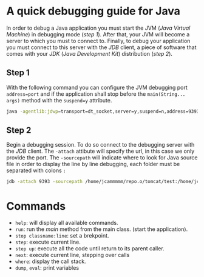 A quick debugging guide for Java
=================================================
In order to debug a Java application you must start the JVM (_Java Virtual Machine_) in debugging mode (_step 1_). After that, your JVM will become a server to which you must to connect to. Finally, to debug your application you must connect to this server with the _JDB_ client, a piece of software that comes with your _JDK_ (_Java Development Kit_) distribution (_step 2_).

Step 1
---------------------------------------
With the following command you can configure the JVM debugging port `address=port` and if the application shall stop before the `main(String... args)` method with the `suspend=y` attribute.
```sh
java -agentlib:jdwp=transport=dt_socket,server=y,suspend=n,address=9393 MyClass
```

Step 2
---------------------------------------
Begin a debugging session. To do so connect to the debugging server with the 
_JDB_ client. The `-attach` attibute will specify the url, in this case we only provide the port. The `-sourcepath` will indicate where to look for Java source file in order to display the line by line debugging, each folder must be separated with colons `:`
```sh
jdb -attach 9393 -sourcepath /home/jcammmmm/repo.o/tomcat/test:/home/jcammmmm/repo.o/tomcat/java
```

Commands
=================================================
* `help`: will display all available commands.
* `run`: run the _main_ method from the main class. (start the application).
* `stop classname:line`: set a brekpoint.
* `step`: execute current line.
* `step up`: execute all the code until return to its parent caller.
* `next`: execute current line, stepping over calls
* `where`: display the call stack.
* `dump`, `eval`: print variables
